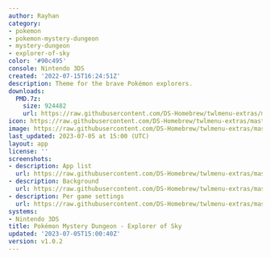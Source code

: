 ```yaml
---
author: Rayhan
category:
- pokemon
- pokemon-mystery-dungeon
- mystery-dungeon
- explorer-of-sky
color: '#90c495'
console: Nintendo 3DS
created: '2022-07-15T16:24:51Z'
description: Theme for the brave Pokémon explorers.
downloads:
  PMD.7z:
    size: 924482
    url: https://raw.githubusercontent.com/DS-Homebrew/twlmenu-extras/master/_nds/TWiLightMenu/3dsmenu/themes/PMD.7z
icon: https://raw.githubusercontent.com/DS-Homebrew/twlmenu-extras/master/_nds/TWiLightMenu/3dsmenu/themes/meta/PMD/icon.png
image: https://raw.githubusercontent.com/DS-Homebrew/twlmenu-extras/master/_nds/TWiLightMenu/3dsmenu/themes/meta/PMD/icon.png
last_updated: 2023-07-05 at 15:00 (UTC)
layout: app
license: ''
screenshots:
- description: App list
  url: https://raw.githubusercontent.com/DS-Homebrew/twlmenu-extras/master/_nds/TWiLightMenu/3dsmenu/themes/meta/PMD/screenshots/app-list.png
- description: Background
  url: https://raw.githubusercontent.com/DS-Homebrew/twlmenu-extras/master/_nds/TWiLightMenu/3dsmenu/themes/meta/PMD/screenshots/background.png
- description: Per game settings
  url: https://raw.githubusercontent.com/DS-Homebrew/twlmenu-extras/master/_nds/TWiLightMenu/3dsmenu/themes/meta/PMD/screenshots/per-game-settings.png
systems:
- Nintendo 3DS
title: Pokémon Mystery Dungeon - Explorer of Sky
updated: '2023-07-05T15:00:40Z'
version: v1.0.2
---
```

